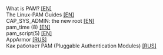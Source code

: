 What is PAM? [[EN]](https://medium.com/information-and-technology/wtf-is-pam-99a16c80ac57)    
The Linux-PAM Guides [[EN]](http://www.linux-pam.org/Linux-PAM-html/)    
CAP_SYS_ADMIN: the new root [[EN]](https://lwn.net/Articles/486306/)  
pam_time (8) [[EN]](https://www.systutorials.com/docs/linux/man/8-pam_time/)    
pam_script(5) [[EN]](https://linux.die.net/man/5/pam_script)    
AppArmor [[RUS]](https://help.ubuntu.ru/wiki/%D1%80%D1%83%D0%BA%D0%BE%D0%B2%D0%BE%D0%B4%D1%81%D1%82%D0%B2%D0%BE_%D0%BF%D0%BE_ubuntu_server/%D0%B1%D0%B5%D0%B7%D0%BE%D0%BF%D0%B0%D1%81%D0%BD%D0%BE%D1%81%D1%82%D1%8C/apparmor)  
Как работает PAM (Pluggable Authentication Modules) [[RUS]](https://www.opennet.ru/base/net/pam_linux.txt.html)  
